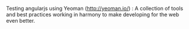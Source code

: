 Testing angularjs using Yeoman (http://yeoman.io/) : A collection of tools and best practices working in harmony to make developing for the web even better.